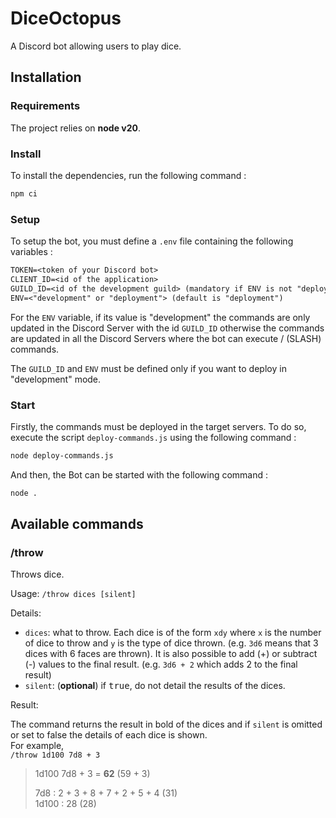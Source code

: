 # DiceOctopus

A Discord bot allowing users to play dice.

## Installation

### Requirements

The project relies on **node v20**.

### Install

To install the dependencies, run the following command :

```bash
npm ci
```

### Setup

To setup the bot, you must define a `.env` file containing the following variables :

```txt
TOKEN=<token of your Discord bot>
CLIENT_ID=<id of the application>
GUILD_ID=<id of the development guild> (mandatory if ENV is not "deployment")
ENV=<"development" or "deployment"> (default is "deployment")
```

For the `ENV` variable, if its value is "development" the commands are only updated in the Discord Server with the id `GUILD_ID` otherwise the commands are updated in all the Discord Servers where the bot can execute / (SLASH) commands.

The `GUILD_ID` and `ENV` must be defined only if you want to deploy in "development" mode.

### Start

Firstly, the commands must be deployed in the target servers. To do so, execute the script `deploy-commands.js` using the following command :

```bash
node deploy-commands.js
```

And then, the Bot can be started with the following command :

```bash
node .
```

## Available commands

### /throw

Throws dice.

Usage: `/throw dices [silent]`

Details:   
- `dices`: what to throw. Each dice is of the form `xdy` where `x` is the number of dice to throw and `y` is the type of dice thrown. (e.g. `3d6` means that 3 dices with 6 faces are thrown). It is also possible to add (+) or subtract (-) values to the final result. (e.g. `3d6 + 2` which adds 2 to the final result)
- `silent`: (**optional**) if <tt>true</tt>, do not detail the results of the dices.

Result:    

The command returns the result in bold of the dices and if `silent` is omitted or set to false the details of each dice is shown.   
For example,   
`/throw 1d100 7d8 + 3`  
> 1d100 7d8 + 3 = **62** (59 + 3)
> 
> 7d8 : 2 + 3 + 8 + 7 + 2 + 5 + 4 (31)   
> 1d100 : 28 (28)